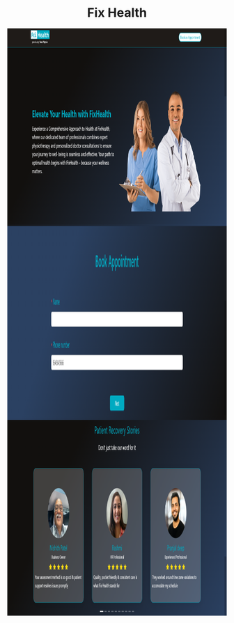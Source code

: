 <h1 align="center">Fix Health</h1>

<div style="overflow: auto" align="center" >
  
<img align="center" src="/images/hero.png" alt="dashboard"  width="850" height="450"/>

<img align="center" src="/images/appointment.png" alt="dashboard"  width="850" height="450"/>

<img align="center" src="/images/reviews.png" alt="dashboard"  width="850" height="450"/>
